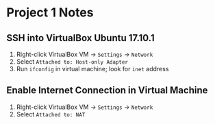 # Project 1 Notes
## SSH into VirtualBox Ubuntu 17.10.1 
1. Right-click VirtualBox VM -> `Settings` -> `Network`
2. Select `Attached to: Host-only Adapter`
3. Run `ifconfig` in virtual machine; look for `inet` address
## Enable Internet Connection in Virtual Machine
1. Right-click VirtualBox VM -> `Settings` -> `Network`
2. Select `Attached to: NAT`
